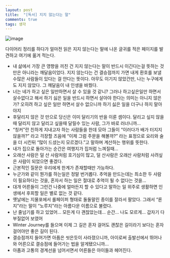 ```yaml
---
layout: post
title:  "[독서] 지지 않는다는 말"
comments: true
tags: 생각
---
```

![image](https://user-images.githubusercontent.com/111643/116035578-2d4e0c80-a6a0-11eb-89a8-248cc83ea1fd.png)

다이어리 정리를 하다가 얼마전 읽은 지지 않는다는 말에 나온 글귀를 적은 페이지를 발견하고 여기에 옮겨 적는다.
* 내 삶에서 가장 큰 영향을 끼친 건 지지 않는다는 말이 반드시 이긴다는걸 뜻하는 것만은 아니라는 깨달음이었다. 지지 않는다는 건 결승점까지 가면 내게 환호를 보낼 수많은 사람들이 있다는 걸 안다는 뜻이다. 아무도 이기지 않았건만, 나는 누구에게도 지지 않았다. 그 깨달음이 내 인생을 바꿨다.
* 너는 네가 하고 싶은 일만하면서 살 수 있을 것 같니? 그러나 하고싶은일만 하면서 살수없다고 해서 하기 싫은 일을 반드시 하면서 살아야 한다는 의미는 아니지 않은가? 오히려 하고 싶은 일만 하면서 살수 없으니까 하기 싫은 일을 더구나 하지 말아야지
* 후달리지 않은 것 만으로 당신은 이미 달리기의 반을 이룬 셈이다. 달리고 싶지 않을때 달리지 않고 달리고 싶을때 달릴수 있는 사람, 그가 바로 러너니까…
* “칭커"란 친하게 지내고자 하는 사람들을 한데 모아 그들이 “이러다가 배가 터지지 않을까?” 라고 걱장할 즈음에 “이제 그럼 주문을 해볼까?” 라는 표정으로 요리와 술을 더 시킨뒤 “많이 드셨는지 모르겠다.”고 말하며 계산하는 행위를 뜻한다.
* 내가 집으로 돌아가는 순간은 여행지가 집처럼 느껴질때…
* 오래산 사람은 덜 산 사람처럼 호기심이 많고, 덜 산사람은 오래산 사람처럼 사려싶은 사람이 되었으면 좋겠다.
* 근본적인 질문은 우리에게 한계가 존재할때만 가능하다.
* 누군가와 같이 뭔가를 하는일은 정말 번거롭다. 추억을 만드는데는 최소한 두 사람이 필요하다는 것을, 혼자서 하는 일은 절대로 추억이 될 수 없다는 것을…
* 대개 어른들이 그런건 나중에 얼마든지 할 수 있다고 말하는 일 위주로 생활하면 인생에서 후회할 일은 별로 없는 것 같다.
* 옛날에는 지물포에서 롤페이퍼 형태로 둘둘말린 종이를 잘라서 팔았다. 그래서 “론지"라는 말이 “노루지"라는 아름다운 이름으로 불렸다.
* 난 줄넘기를 하고 있었어… 모든게 다 괜찮았는데… 순간… 나도 모르게… 갑자기 다 부질없어 보였어
* Winter Journey를 들으며 이제 그 길은 혼자 걸어도 괜찮은 길이라기 보다는 혼자 걸어야만 좋은 길이 된다.
* 결승점까지 들어가면 아픔은 씻은듯이 사라졌으니까, 아이로써 출발선에서 뛰어나와 어른으로 결승점에 들어가는 법을 알게됐으니까…
* 아픔과 고통의 경계선을 넘어서면서 어른들은 아이들과 헤어진다.
